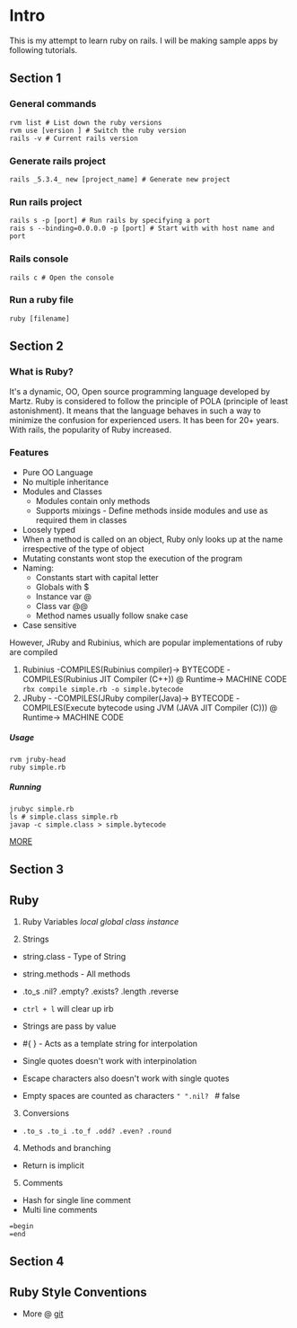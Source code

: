 # Intro

This is my attempt to learn ruby on rails. I will be making sample apps by following tutorials. 


## Section 1

### General commands
```
rvm list # List down the ruby versions
rvm use [version ] # Switch the ruby version
rails -v # Current rails version
```

### Generate rails project
```
rails _5.3.4_ new [project_name] # Generate new project 
```

### Run rails project
```
rails s -p [port] # Run rails by specifying a port
rais s --binding=0.0.0.0 -p [port] # Start with with host name and port
```

### Rails console
```
rails c # Open the console
```

### Run a ruby file
```
ruby [filename]
```

## Section 2

### What is Ruby? 

It's a dynamic, OO, Open source programming language developed by Martz. Ruby is considered to follow the principle of POLA (principle of least astonishment). It means that the language behaves in such a way to minimize the confusion for experienced users. It has been for 20+ years. With rails, the popularity of Ruby increased.

### Features
* Pure OO Language
* No multiple inheritance
* Modules and Classes 
  - Modules contain only methods 
  - Supports mixings - Define methods inside modules and use as required them in classes
* Loosely typed
 * When a method is called on an object, Ruby only looks up at the name irrespective of the type of object
* Mutating constants wont stop the execution of the program
* Naming:
  - Constants start with capital letter
  - Globals with $
  - Instance var @
  - Class var @@
  - Method names usually follow snake case
* Case sensitive

However, JRuby and Rubinius, which are popular implementations of ruby are compiled
1. Rubinius -COMPILES(Rubinius compiler)-> BYTECODE -COMPILES(Rubinius JIT Compiler (C++)) @ Runtime-> MACHINE CODE
`rbx compile simple.rb -o simple.bytecode`
2. JRuby - -COMPILES(JRuby compiler(Java)-> BYTECODE -COMPILES(Execute bytecode using JVM (JAVA JIT Compiler (C))) @ Runtime-> MACHINE CODE

##### Usage
```
rvm jruby-head
ruby simple.rb
```

##### Running
```
jrubyc simple.rb
ls # simple.class simple.rb
javap -c simple.class > simple.bytecode
```
[MORE](https://dzone.com/articles/ruby-inquiry-it-interpreted-or)


## Section 3

Ruby
----

1. Ruby Variables
*local*
*global*
*class*
*instance*


2. Strings
* string.class - Type of String
* string.methods - All methods 
* .to_s .nil? .empty? .exists? .length .reverse 

* `ctrl + l` will clear up irb
* Strings are pass by value
*  #{ } - Acts as a template string for interpolation
* Single quotes doesn't work with interpinolation
* Escape characters also doesn't work with single quotes
* Empty spaces are counted as characters `" ".nil? ` # false

3. Conversions
*  `.to_s .to_i .to_f .odd? .even? .round`

4. Methods and branching
* Return is implicit

5. Comments
* Hash for single line comment
* Multi line comments
```
=begin
=end
```
## Section 4

Ruby Style Conventions
----------------------
* More @ [git](https://github.com/rubocop-hq/ruby-style-guide)


 